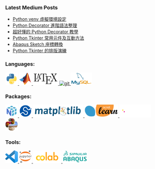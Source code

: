

<!-- 
**WyattHo/WyattHo** is a ✨ _special_ ✨ repository because its `README.md` (this file) appears on your GitHub profile.

Here are some ideas to get you started:

- 🔭 I’m currently working on ...
- 🌱 I’m currently learning ...
- 👯 I’m looking to collaborate on ...
- 🤔 I’m looking for help with ...
- 💬 Ask me about ...
- 📫 How to reach me: ...
- 😄 Pronouns: ...
- ⚡ Fun fact: ...

 -->
 
 <h3 >Latest Medium Posts</h3>

<!-- BLOG-POST-LIST:START -->
- [Python venv 虛擬環境設定](https://wyatthoho.medium.com/python-venv-%E8%99%9B%E6%93%AC%E7%92%B0%E5%A2%83%E8%A8%AD%E5%AE%9A-6b58ce78d338?source=rss-1aa7afdfe5e------2)
- [Python Decorator 進階語法整理](https://wyatthoho.medium.com/python-decorator-%E5%85%AB%E7%A8%AE%E8%AA%9E%E6%B3%95%E6%95%B4%E7%90%86-8a9366b0150f?source=rss-1aa7afdfe5e------2)
- [超好懂的 Python Decorator 教學](https://wyatthoho.medium.com/%E8%B6%85%E5%A5%BD%E6%87%82%E7%9A%84-python-decorator-%E7%AF%84%E4%BE%8B-2aa4c0a0f70b?source=rss-1aa7afdfe5e------2)
- [Python Tkinter 常用元件及互動方法](https://wyatthoho.medium.com/python-tkinter-%E5%B8%B8%E7%94%A8%E5%85%83%E4%BB%B6%E5%8F%8A%E4%BA%92%E5%8B%95%E6%96%B9%E6%B3%95-2005b90bda3a?source=rss-1aa7afdfe5e------2)
- [Abaqus Sketch 座標轉換](https://wyatthoho.medium.com/%E9%87%90%E6%B8%85abaqus-sketch%E6%A8%A1%E7%B5%84%E7%9A%84%E5%BA%A7%E6%A8%99%E8%BD%89%E6%8F%9B-71d3aa449044?source=rss-1aa7afdfe5e------2)
- [Python Tkinter 的排版演練](https://wyatthoho.medium.com/python-tkinter%E7%9A%84%E6%8E%92%E7%89%88%E6%BC%94%E7%B7%B4-f3ed2e190a0f?source=rss-1aa7afdfe5e------2)
<!-- BLOG-POST-LIST:END -->



  <h3 >Languages:</h3>
    <p > 
    <a href="https://www.python.org" target="_blank"> 
      <img src="https://raw.githubusercontent.com/devicons/devicon/master/icons/python/python-original.svg" alt="python" width="40" height="40"/> </a>    
    <a href="https://www.mathworks.com/" target="_blank"> 
      <img src="img/matlabLogo.svg" alt="matlab" width="40" height="40"/> </a>    
    <a href="https://www.latex-project.org/" target="_blank"> 
      <img src="img/latex.png" alt="latex" width="80" height="40"/> </a>    
    <a href="https://git-scm.com/" target="_blank"> 
      <img src="https://www.vectorlogo.zone/logos/git-scm/git-scm-icon.svg" alt="git" width="40" height="40"/> </a> 
    <a href="https://www.mysql.com/" target="_blank"> 
      <img src="img/mysql.png" alt="mysql" width="67" height="40"/> </a> 


  <h3 >Packages:</h3>
    <p > 
    <a href="https://numpy.org/" target="_blank"> 
      <img src="img/numpy.svg" alt="numpy" width="40" height="40"/> </a>    
    <a href="https://scipy.org/" target="_blank"> 
      <img src="img/scipy.svg" alt="scipy" width="40" height="40"/> </a>    
    <a href="https://matplotlib.org/" target="_blank"> 
      <img src="img/matplot.svg" alt="matplot" width="160" height="40"/> </a>    
    <a href="https://scikit-learn.org/stable/" target="_blank"> 
      <img src="img/scikit.png" alt="scikit" width="107" height="40"/> </a>    
    <a href="https://pandas.pydata.org/" target="_blank"> 
      <img src="img/pandas.svg" alt="pandas" width="100" height="40"/> </a>    
    <a href="https://pypi.org/project/Pillow/" target="_blank"> 
      <img src="img/pillow.png" alt="pillow" width="40" height="40"/> </a>    



  <h3 >Tools:</h3>
    <p > 
    <a href="https://code.visualstudio.com/" target="_blank"> 
      <img src="img/VisualStudioCode.png" alt="vscode" width="40" height="40"/> </a>
    <a href="https://jupyter.org/" target="_blank"> 
      <img src="img/Jupyter.png" alt="Jupyter" width="40" height="40"/> </a>
    <a href="https://colab.research.google.com/" target="_blank"> 
      <img src="img/colab.png" alt="colab" width="90" height="40"/> </a>
    <a href="https://www.3ds.com/products-services/simulia/products/abaqus/" target="_blank"> 
      <img src="img/abaqus.png" alt="abaqus" width="80" height="40"/> </a>
  </p>





